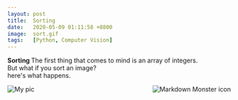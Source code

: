 ```yaml
---
layout: post
title:  Sorting
date:   2020-05-09 01:11:58 +0800
image:  sort.gif
tags:   [Python, Computer Vision]
---
```

<b>Sorting </b> The first thing that comes to mind is an array of integers.<br>
But what if you sort an image?<br>
here's what happens.
 
<img src="{{site.baseurl}}/img/Me3.gif"
     alt="My pic"
     style="float: left; margin-right: 1px;" />

<img src="{{site.baseurl}}/img/Sorting.gif"
     alt="Markdown Monster icon"
     style="float: right; margin-right: 1px;" />